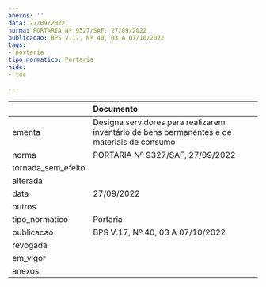 ```yaml
---
anexos: ''
data: 27/09/2022
norma: PORTARIA Nº 9327/SAF, 27/09/2022
publicacao: BPS V.17, Nº 40, 03 A 07/10/2022
tags:
- portaria
tipo_normatico: Portaria
hide: 
- toc 
 
---
```


|                    | Documento                                                                                   |
|:-------------------|:--------------------------------------------------------------------------------------------|
| ementa             | Designa servidores para realizarem inventário de bens permanentes e de materiais de consumo |
| norma              | PORTARIA Nº 9327/SAF, 27/09/2022                                                            |
| tornada_sem_efeito |                                                                                             |
| alterada           |                                                                                             |
| data               | 27/09/2022                                                                                  |
| outros             |                                                                                             |
| tipo_normatico     | Portaria                                                                                    |
| publicacao         | BPS V.17, Nº 40, 03 A 07/10/2022                                                            |
| revogada           |                                                                                             |
| em_vigor           |                                                                                             |
| anexos             |                                                                                             |
